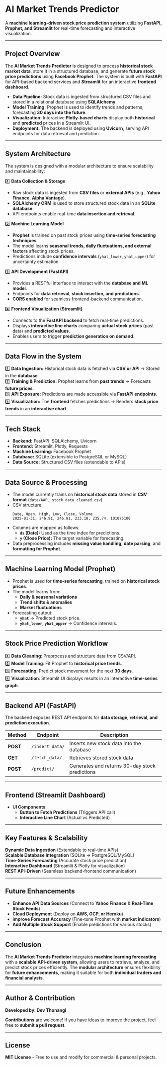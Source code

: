# **AI Market Trends Predictor** 
A **machine learning-driven stock price prediction system** utilizing **FastAPI, Prophet, and Streamlit** for real-time forecasting and interactive visualization.

---

##  **Project Overview**  
The **AI Market Trends Predictor** is designed to process **historical stock market data**, store it in a structured database, and generate **future stock price predictions** using **Facebook Prophet**. The system is built with **FastAPI** for API-based backend services and **Streamlit** for an interactive **frontend dashboard**.

- **Data Pipeline:** Stock data is ingested from structured CSV files and stored in a relational database using **SQLAlchemy**.  
- **Model Training:** Prophet is used to identify trends and patterns, forecasting **30 days into the future**.  
- **Visualization:** Interactive **Plotly-based charts** display both **historical** and **predicted** prices in a Streamlit UI.  
- **Deployment:** The backend is deployed using **Uvicorn**, serving API endpoints for data retrieval and prediction.  

---

##  **System Architecture**  
The system is designed with a modular architecture to ensure scalability and maintainability:

1️⃣ **Data Collection & Storage**  
   - Raw stock data is ingested from **CSV files** or **external APIs** (e.g., **Yahoo Finance**, **Alpha Vantage**).  
   - **SQLAlchemy ORM** is used to store structured stock data in an **SQLite database**.  
   - API endpoints enable real-time **data insertion and retrieval**.  

2️⃣ **Machine Learning Model**  
   - **Prophet** is trained on past stock prices using **time-series forecasting techniques**.  
   - The model learns **seasonal trends, daily fluctuations, and external factors** affecting stock prices.  
   - Predictions include **confidence intervals** (`yhat_lower`, `yhat_upper`) for uncertainty estimation.  

3️⃣ **API Development (FastAPI)**  
   - Provides a RESTful interface to interact with the **database and ML model**.  
   - Endpoints for **data retrieval, stock insertion, and predictions**.  
   - **CORS enabled** for seamless frontend-backend communication.  

4️⃣ **Frontend Visualization (Streamlit)**  
   - Connects to the **FastAPI backend** to fetch real-time predictions.  
   - Displays **interactive line charts** comparing **actual stock prices** (past data) and **predicted values**.  
   - Enables users to trigger **prediction generation on demand**.  

---

##  **Data Flow in the System**  

1️⃣ **Data Ingestion:** Historical stock data is fetched via **CSV or API** → Stored in the **database**.  
2️⃣ **Training & Prediction:** Prophet learns from **past trends** → Forecasts **future prices**.  
3️⃣ **API Exposure:** Predictions are made accessible via **FastAPI endpoints**.  
4️⃣ **Visualization:** The **frontend** fetches predictions → Renders **stock price trends** in an **interactive chart**.  

---

##  **Tech Stack**  

- **Backend:** FastAPI, SQLAlchemy, Uvicorn  
- **Frontend:** Streamlit, Plotly, Requests  
- **Machine Learning:** Facebook Prophet  
- **Database:** SQLite (extensible to PostgreSQL or MySQL)  
- **Data Source:** Structured CSV files (extendable to APIs)  

---

##  **Data Source & Processing**  

- The model currently trains on **historical stock data** stored in **CSV format** (`data/AAPL_stock_data_cleaned.csv`).  
- CSV structure:
  ```
  Date, Open, High, Low, Close, Volume
  2025-01-31, 246.91, 246.91, 233.18, 235.74, 101075100
  ```
- Columns are mapped as follows:
  - **`ds` (Date):** Used as the time index for predictions.  
  - **`y` (Close Price):** The target variable for forecasting.  
- Data preprocessing includes **missing value handling**, **date parsing**, and **formatting for Prophet**.  

---

##  **Machine Learning Model (Prophet)**  

- Prophet is used for **time-series forecasting**, trained on **historical stock prices**.  
- The model learns from:
  - **Daily & seasonal variations**
  - **Trend shifts & anomalies**
  - **Market fluctuations**  
- Forecasting output:
  - **`yhat`** → Predicted stock price.  
  - **`yhat_lower`, `yhat_upper`** → Confidence intervals.  

---

##  **Stock Price Prediction Workflow**  

1️⃣ **Data Cleaning**: Preprocess and structure data from CSV/API.  
2️⃣ **Model Training**: Fit Prophet to **historical price trends**.  
3️⃣ **Forecasting**: Predict stock movement for the next **30 days**.  
4️⃣ **Visualization**: Streamlit UI displays results in an interactive **time-series graph**.  

---

## **Backend API (FastAPI)**  

The backend exposes REST API endpoints for **data storage, retrieval, and prediction execution**.

| **Method**  | **Endpoint**        | **Description** |
|-------------|---------------------|----------------|
| **POST**    | `/insert_data/`      | Inserts new stock data into the database |
| **GET**     | `/fetch_data/`       | Retrieves stored stock data |
| **POST**    | `/predict/`          | Generates and returns 30-day stock predictions |

---

## **Frontend (Streamlit Dashboard)**  

- **UI Components**:
  - **Button to Fetch Predictions** (Triggers API call)
  - **Interactive Line Chart** (Actual vs Predicted)
---

##  **Key Features & Scalability**  

 **Dynamic Data Ingestion** (Extendable to real-time APIs)  
 **Scalable Database Integration** (SQLite → PostgreSQL/MySQL)  
 **Time-Series Forecasting** (Accurate stock price prediction)  
 **Interactive Dashboard** (Streamlit & Plotly for visualization)  
 **REST API-Driven** (Seamless backend-frontend communication)  

---

##  **Future Enhancements**  

- **Enhance API Data Sources** (Connect to **Yahoo Finance** & **Real-Time Stock Feeds**)  
- **Cloud Deployment** (Deploy on **AWS, GCP, or Heroku**)  
- **Improve Forecast Accuracy** (Fine-tune Prophet with **market indicators**)  
- **Add Multiple Stock Support** (Enable predictions for various stocks)  

---

##  **Conclusion**  
The **AI Market Trends Predictor** integrates **machine learning forecasting** with a **scalable API-driven system**, allowing users to retrieve, analyze, and predict stock prices efficiently. The **modular architecture** ensures flexibility for **future enhancements**, making it suitable for both **individual traders and financial analysts**.

---

##  **Author & Contribution**  

 **Developed by**: **Dev Thonangi**  

 **Contributions** are welcome! If you have ideas to improve the project, feel free to **submit a pull request**.

---

##  **License**  
 **MIT License** - Free to use and modify for commercial & personal projects.
